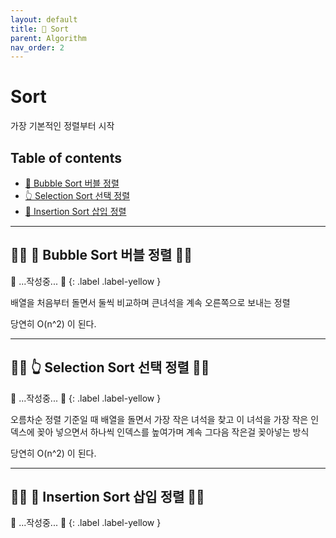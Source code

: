 ```yaml
---
layout: default
title: 🎰 Sort
parent: Algorithm
nav_order: 2
---
```


# Sort

가장 기본적인 정렬부터 시작

## Table of contents

- [🫧 Bubble Sort 버블 정렬](#arrayfrom)
- [👆 Selection Sort 선택 정렬](#arrrayprototypesort)
- [🧩 Insertion Sort 삽입 정렬](#arrrayprototypepush)

---

## 🚧🚧 🫧 Bubble Sort 버블 정렬 🚧🚧

🚧 ...작성중... 🚧
{: .label .label-yellow }

배열을 처음부터 돌면서 둘씩 비교하며 큰녀석을 계속 오른쪽으로 보내는 정렬

당연히 O(n^2) 이 된다.

---

## 🚧🚧 👆 Selection Sort 선택 정렬 🚧🚧

🚧 ...작성중... 🚧
{: .label .label-yellow }

오름차순 정렬 기준일 때 배열을 돌면서 가장 작은 녀석을 찾고 이 녀석을 가장 작은 인덱스에 꽂아 넣으면서 하나씩 인덱스를 높여가며 계속 그다음 작은걸 꽂아넣는 방식

당연히 O(n^2) 이 된다.

---

## 🚧🚧 🧩 Insertion Sort 삽입 정렬 🚧🚧

🚧 ...작성중... 🚧
{: .label .label-yellow }
